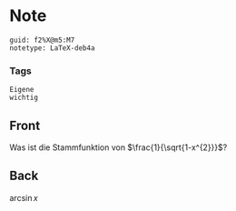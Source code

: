 # Note
```
guid: f2%X@m5:M7
notetype: LaTeX-deb4a
```

### Tags
```
Eigene
wichtig
```

## Front
Was ist die Stammfunktion von $\frac{1}{\sqrt{1-x^{2}}}$?

## Back
$\arcsin x$
